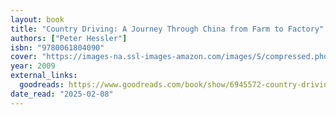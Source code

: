 ```yaml
---
layout: book
title: "Country Driving: A Journey Through China from Farm to Factory"
authors: ["Peter Hessler"]
isbn: "9780061804090"
cover: "https://images-na.ssl-images-amazon.com/images/S/compressed.photo.goodreads.com/books/1564999953i/6945572.jpg"
year: 2009
external_links:
  goodreads: https://www.goodreads.com/book/show/6945572-country-driving
date_read: "2025-02-08"
---
```

